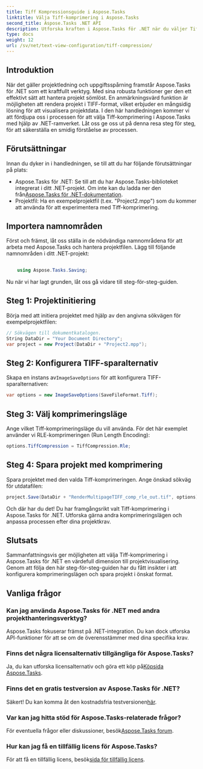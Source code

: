 ```yaml
---
title: Tiff Kompressionsguide i Aspose.Tasks
linktitle: Välja Tiff-komprimering i Aspose.Tasks
second_title: Aspose.Tasks .NET API
description: Utforska kraften i Aspose.Tasks för .NET när du väljer Tiff-komprimering. Följ vår steg-för-steg-guide för effektiv projektvisualisering.
type: docs
weight: 12
url: /sv/net/text-view-configuration/tiff-compression/
---
```

## Introduktion
När det gäller projektledning och uppgiftsspårning framstår Aspose.Tasks för .NET som ett kraftfullt verktyg. Med sina robusta funktioner ger den ett effektivt sätt att hantera projekt sömlöst. En anmärkningsvärd funktion är möjligheten att rendera projekt i TIFF-format, vilket erbjuder en mångsidig lösning för att visualisera projektdata. I den här handledningen kommer vi att fördjupa oss i processen för att välja Tiff-komprimering i Aspose.Tasks med hjälp av .NET-ramverket. Låt oss ge oss ut på denna resa steg för steg, för att säkerställa en smidig förståelse av processen.
## Förutsättningar
Innan du dyker in i handledningen, se till att du har följande förutsättningar på plats:
-  Aspose.Tasks för .NET: Se till att du har Aspose.Tasks-biblioteket integrerat i ditt .NET-projekt. Om inte kan du ladda ner den från[Aspose.Tasks för .NET-dokumentation](https://reference.aspose.com/tasks/net/).
- Projektfil: Ha en exempelprojektfil (t.ex. "Project2.mpp") som du kommer att använda för att experimentera med Tiff-komprimering.
## Importera namnområden
Först och främst, låt oss ställa in de nödvändiga namnområdena för att arbeta med Aspose.Tasks och hantera projektfilen. Lägg till följande namnområden i ditt .NET-projekt:
```csharp
    
    using Aspose.Tasks.Saving;
```
Nu när vi har lagt grunden, låt oss gå vidare till steg-för-steg-guiden.
## Steg 1: Projektinitiering
Börja med att initiera projektet med hjälp av den angivna sökvägen för exempelprojektfilen:
```csharp
// Sökvägen till dokumentkatalogen.
String DataDir = "Your Document Directory";
var project = new Project(DataDir + "Project2.mpp");
```
## Steg 2: Konfigurera TIFF-sparalternativ
 Skapa en instans av`ImageSaveOptions` för att konfigurera TIFF-sparalternativen:
```csharp
var options = new ImageSaveOptions(SaveFileFormat.Tiff);
```
## Steg 3: Välj komprimeringsläge
Ange vilket Tiff-komprimeringsläge du vill använda. För det här exemplet använder vi RLE-komprimeringen (Run Length Encoding):
```csharp
options.TiffCompression = TiffCompression.Rle;
```
## Steg 4: Spara projekt med komprimering
Spara projektet med den valda Tiff-komprimeringen. Ange önskad sökväg för utdatafilen:
```csharp
project.Save(DataDir + "RenderMultipageTIFF_comp_rle_out.tif", options);
```
Och där har du det! Du har framgångsrikt valt Tiff-komprimering i Aspose.Tasks för .NET. Utforska gärna andra komprimeringslägen och anpassa processen efter dina projektkrav.
## Slutsats
Sammanfattningsvis ger möjligheten att välja Tiff-komprimering i Aspose.Tasks för .NET en värdefull dimension till projektvisualisering. Genom att följa den här steg-för-steg-guiden har du fått insikter i att konfigurera komprimeringslägen och spara projekt i önskat format.
## Vanliga frågor
### Kan jag använda Aspose.Tasks för .NET med andra projekthanteringsverktyg?
Aspose.Tasks fokuserar främst på .NET-integration. Du kan dock utforska API-funktioner för att se om de överensstämmer med dina specifika krav.
### Finns det några licensalternativ tillgängliga för Aspose.Tasks?
 Ja, du kan utforska licensalternativ och göra ett köp på[Köpsida Aspose.Tasks](https://purchase.aspose.com/buy).
### Finns det en gratis testversion av Aspose.Tasks för .NET?
 Säkert! Du kan komma åt den kostnadsfria testversionen[här](https://releases.aspose.com/).
### Var kan jag hitta stöd för Aspose.Tasks-relaterade frågor?
 För eventuella frågor eller diskussioner, besök[Aspose.Tasks forum](https://forum.aspose.com/c/tasks/15).
### Hur kan jag få en tillfällig licens för Aspose.Tasks?
 För att få en tillfällig licens, besök[sida för tillfällig licens](https://purchase.aspose.com/temporary-license/).